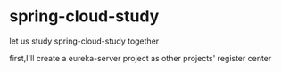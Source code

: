 # spring-cloud-study
let us study spring-cloud-study together

first,I'll create a eureka-server project as other projects' register center